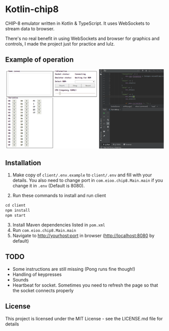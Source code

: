 # Kotlin-chip8

CHIP-8 emulator written in Kotlin & TypeScript. It uses WebSockets to stream data to browser.

There's no real benefit in using WebSockets and browser for graphics and controls, I made the project just for practice and lulz.

## Example of operation

![example](https://raw.githubusercontent.com/eioo/kotlin-chip8/master/github/example.gif)

## Installation

1. Make copy of `client/.env.example` to `client/.env` and fill with your details. You also need to change port in `com.eioo.chip8.Main.main` if you change it in `.env` (Default is 8080).

2. Run these commands to install and run client

```
cd client
npm install
npm start
```

3. Install Maven dependencies listed in `pom.xml`
4. Run `com.eioo.chip8.Main.main`
5. Navigate to [http://yourhost:port](http://yourhost:port) in browser ([http://localhost:8080](http://localhost:8080) by default)

## TODO

- Some instructions are still missing (Pong runs fine though!)
- Handling of keypresses
- Sounds
- Heartbeat for socket. Sometimes you need to refresh the page so that the socket connects properly

## License

This project is licensed under the MIT License - see the LICENSE.md file for details
